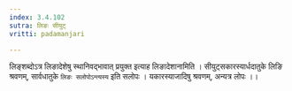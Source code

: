 ```yaml
---
index: 3.4.102
sutra: लिङः सीयुट्
vritti: padamanjari

---
```

लिङ्शब्दोऽत्र लिङादेशेषु स्थानिवद्भावात् प्रयुक्त इत्याह लिङादेशानामिति । सीयुट्सकारस्यार्धदातुके लिङि श्रवणम्, सार्वधातुके `लिङः सलोपोऽन्त्यस्य` इति सलोपः । यकारस्याजादिषु श्रवणम्, अन्यत्र लोपः ।।